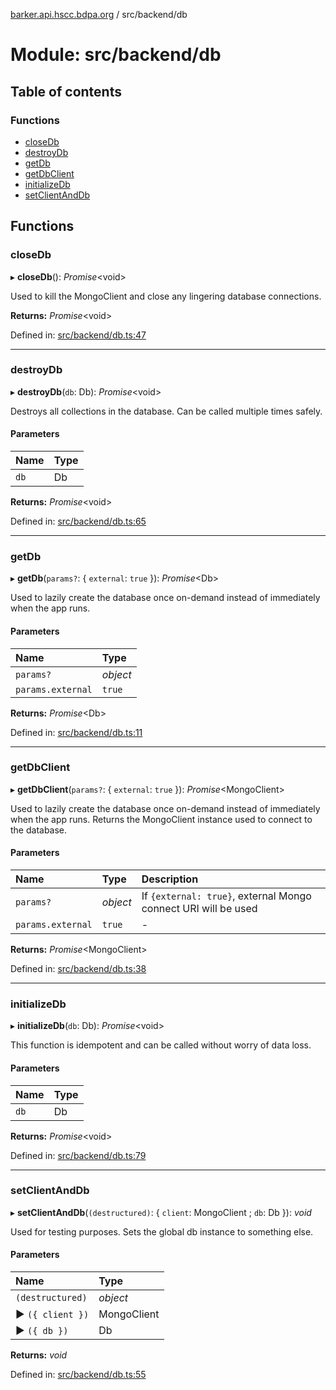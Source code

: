 [barker.api.hscc.bdpa.org][1] / src/backend/db

# Module: src/backend/db

## Table of contents

### Functions

- [closeDb][2]
- [destroyDb][3]
- [getDb][4]
- [getDbClient][5]
- [initializeDb][6]
- [setClientAndDb][7]

## Functions

### closeDb

▸ **closeDb**(): _Promise_\<void>

Used to kill the MongoClient and close any lingering database connections.

**Returns:** _Promise_\<void>

Defined in: [src/backend/db.ts:47][8]

---

### destroyDb

▸ **destroyDb**(`db`: Db): _Promise_\<void>

Destroys all collections in the database. Can be called multiple times safely.

#### Parameters

| Name | Type |
| :--- | :--- |
| `db` | Db   |

**Returns:** _Promise_\<void>

Defined in: [src/backend/db.ts:65][9]

---

### getDb

▸ **getDb**(`params?`: { `external`: `true` }): _Promise_\<Db>

Used to lazily create the database once on-demand instead of immediately when
the app runs.

#### Parameters

| Name              | Type     |
| :---------------- | :------- |
| `params?`         | _object_ |
| `params.external` | `true`   |

**Returns:** _Promise_\<Db>

Defined in: [src/backend/db.ts:11][10]

---

### getDbClient

▸ **getDbClient**(`params?`: { `external`: `true` }): _Promise_\<MongoClient>

Used to lazily create the database once on-demand instead of immediately when
the app runs. Returns the MongoClient instance used to connect to the database.

#### Parameters

| Name              | Type     | Description                                                    |
| :---------------- | :------- | :------------------------------------------------------------- |
| `params?`         | _object_ | If `{external: true}`, external Mongo connect URI will be used |
| `params.external` | `true`   | -                                                              |

**Returns:** _Promise_\<MongoClient>

Defined in: [src/backend/db.ts:38][11]

---

### initializeDb

▸ **initializeDb**(`db`: Db): _Promise_\<void>

This function is idempotent and can be called without worry of data loss.

#### Parameters

| Name | Type |
| :--- | :--- |
| `db` | Db   |

**Returns:** _Promise_\<void>

Defined in: [src/backend/db.ts:79][12]

---

### setClientAndDb

▸ **setClientAndDb**(`(destructured)`: { `client`: MongoClient ; `db`: Db }):
_void_

Used for testing purposes. Sets the global db instance to something else.

#### Parameters

| Name             | Type        |
| :--------------- | :---------- |
| `(destructured)` | _object_    |
| ▶ `({ client })` | MongoClient |
| ▶ `({ db })`     | Db          |

**Returns:** _void_

Defined in: [src/backend/db.ts:55][13]

[1]: ../README.md
[2]: src_backend_db.md#closedb
[3]: src_backend_db.md#destroydb
[4]: src_backend_db.md#getdb
[5]: src_backend_db.md#getdbclient
[6]: src_backend_db.md#initializedb
[7]: src_backend_db.md#setclientanddb
[8]:
  https://github.com/nhscc/barker.api.hscc.bdpa.org/blob/37281dd/src/backend/db.ts#L47
[9]:
  https://github.com/nhscc/barker.api.hscc.bdpa.org/blob/37281dd/src/backend/db.ts#L65
[10]:
  https://github.com/nhscc/barker.api.hscc.bdpa.org/blob/37281dd/src/backend/db.ts#L11
[11]:
  https://github.com/nhscc/barker.api.hscc.bdpa.org/blob/37281dd/src/backend/db.ts#L38
[12]:
  https://github.com/nhscc/barker.api.hscc.bdpa.org/blob/37281dd/src/backend/db.ts#L79
[13]:
  https://github.com/nhscc/barker.api.hscc.bdpa.org/blob/37281dd/src/backend/db.ts#L55
